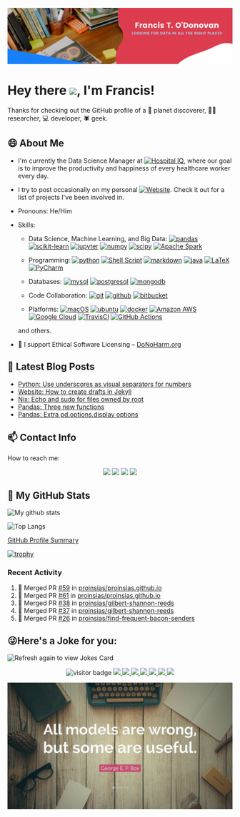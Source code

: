 ![Banner](images/banner.png)

# Hey there <img src="https://media.giphy.com/media/hvRJCLFzcasrR4ia7z/giphy.gif" width="25px">, I'm Francis!

Thanks for checking out the GitHub profile of a 🔭 planet discoverer,
👨‍🔬 researcher, 💻 developer, 🕷️ geek.

## 😄 About Me

- I'm currently the Data Science Manager at
  <a href="https://www.hospiq.com"><img src="https://www.hospiq.com/wp-content/uploads/2020/03/HospitalIQ-LOGO-small.png" alt="Hospital IQ" width="100"/></a>,
  where our goal is to improve the productivity and happiness of every healthcare worker every day.

- I try to post occasionally on my personal [![Website](https://img.shields.io/badge/Website-3b5998?style=flat-square&logo=google-chrome&logoColor=white)](https://proinsias.github.io/).
  Check it out for a list of projects I've been involved in.

- Pronouns: He/Him

- Skills:

  - Data Science, Machine Learning, and Big Data:
    <a href="https://pandas.pydata.org/"><img alt="pandas" src="https://img.shields.io/badge/pandas-150458?logo=pandas&logoColor=white&style=ShieldStyle"/></a>
    <a href="https://scikit-learn.org/stable/index.html"><img alt="scikit-learn" src="https://img.shields.io/badge/scikit--learn-F7931E?logo=scikit-learn&logoColor=white&style=ShieldStyle"/></a>
    <a href="https://jupyter.org/"><img alt="jupyter" src="https://img.shields.io/badge/jupyter-%23F37626?logo=scikit-learn&logoColor=white&style=ShieldStyle"/></a>
    <a href="https://numpy.org/"><img alt="numpy" src="https://img.shields.io/badge/numpy-%23013243?logo=numpy&logoColor=white&style=ShieldStyle"/></a>
    <a href="https://www.scipy.org/"><img alt="scipy" src="https://img.shields.io/badge/scipy-8CAAE6?logo=scipy&logoColor=white&style=ShieldStyle"/></a>
    <a href="https://spark.apache.org/"><img alt="Apache Spark" src="https://img.shields.io/badge/Apache%20Spark-E25A1C?logo=apache%20spark&logoColor=white&style=ShieldStyle"/></a>

  - Programming:
    <a href="https://www.python.org/"><img alt="python" src="https://img.shields.io/badge/python-3776AB?logo=python&logoColor=white&style=ShieldStyle"/></a>
    <a href="https://www.gnu.org/software/bash/"><img alt="Shell Script" src="https://img.shields.io/badge/shell_script-%23121011?style=ShieldStyle&logo=gnu-bash&logoColor=white"/></a>
    <a href="https://www.markdownguide.org/"><img alt="markdown" src="https://img.shields.io/badge/markdown-%23000000?logo=markdown&logoColor=white&style=ShieldStyle"/></a>
    <a href="https://www.java.com/en/"><img alt="java" src="https://img.shields.io/badge/java-%23ED8B00?logo=java&logoColor=white&style=ShieldStyle"/></a>
    <a href="https://www.latex-project.org/"><img alt="LaTeX" src="https://img.shields.io/badge/latex-%23008080?logo=LaTeX&logoColor=white&style=ShieldStyle"/></a>
    <a href="https://www.jetbrains.com/pycharm/"><img alt="PyCharm" src="https://img.shields.io/badge/PyCharm-000000?logo=PyCharm&logoColor=white&style=ShieldStyle"/></a>

  - Databases:
    <a href="https://www.mysql.com/"><img alt="mysql" src="https://img.shields.io/badge/mysql-%2300f?logo=mysql&logoColor=white&style=ShieldStyle"/></a>
    <a href="https://www.postgresql.org/"><img alt="postgresql" src="https://img.shields.io/badge/postgres-%23316192?logo=postgresql&logoColor=white&style=ShieldStyle"/></a>
    <a href="https://www.mongodb.com/"><img alt="mongodb" src="https://img.shields.io/badge/mongodb-%234ea94b?logo=mongodb&logoColor=white&style=ShieldStyle"/></a>

  - Code Collaboration:
    <a href="https://git-scm.com/"><img alt="git" src="https://img.shields.io/badge/git-F05032?logo=git&logoColor=white&style=ShieldStyle"/></a>
    <a href="https://www.github.com/"><img alt="github" src="https://img.shields.io/badge/github-%23121011?logo=github&logoColor=white&style=ShieldStyle"/></a>
    <a href="https://www.bitbucket.com/"><img alt="bitbucket" src="https://img.shields.io/badge/bitbucket-%230047B3?logo=bitbucket&logoColor=white&style=ShieldStyle"/></a>

  - Platforms:
    <a href="https://www.apple.com/"><img alt="macOS" src="https://img.shields.io/badge/macOS-000000?logo=macOS&logoColor=white&style=ShieldStyle"/></a>
    <a href="https://ubuntu.com/"><img alt="ubuntu" src="https://img.shields.io/badge/ubuntu-E95420?logo=ubuntu&logoColor=white&style=ShieldStyle"/></a>
    <a href="https://www.docker.com/"><img alt="docker" src="https://img.shields.io/badge/docker-2496ED?logo=docker&logoColor=white&style=ShieldStyle"/></a>
    <a href="https://aws.amazon.com/"><img alt="Amazon AWS" src="https://img.shields.io/badge/Amazon%20AWS-232F3E?logo=Amazon%20AWS&logoColor=white&style=ShieldStyle"/></a>
    <a href="https://cloud.google.com/"><img alt="Google Cloud" src="https://img.shields.io/badge/Google%20Cloud-4285F4?logo=Google%20Cloud&logoColor=white&style=ShieldStyle"/></a>
    <a href="https://travis-ci.com/"><img alt="TravisCI" src="https://img.shields.io/badge/Travis%20CI-%232B2F33?logo=Travis%20CI&logoColor=white&style=ShieldStyle"/></a>
    <a href="https://github.com/features/actions/"><img alt="GitHub Actions" src="https://img.shields.io/badge/GitHub%20Actions-%232671E5?logo=GitHub%20Actions&logoColor=white&style=ShieldStyle"/></a>

  and others.

- 🧬 I support Ethical Software Licensing – [DoNoHarm.org](https://firstdonoharm.dev/)

## 📝 Latest Blog Posts

<!-- BLOG-POST-LIST:START -->
- [Python: Use underscores as visual separators for numbers](https://proinsias.github.io/til/python-use-underscores-as-visual-separators-for-numbers/)
- [Website: How to create drafts in Jekyll](https://proinsias.github.io/til/website-how-to-create-drafts-in-jekyll/)
- [Nix: Echo and sudo for files owned by root](https://proinsias.github.io/til/nix-echo-and-sudo-for-files-owned-by-root/)
- [Pandas: Three new functions](https://proinsias.github.io/til/pandas-three-new-functions/)
- [Pandas: Extra pd.options.display options](https://proinsias.github.io/til/pandas-extra-pd-options-display-options/)
<!-- BLOG-POST-LIST:END -->

## 📫 Contact Info

How to reach me:

<p align='center'>
<a href="https://mailhide.io/e/fTv414zF/"><img src="https://img.shields.io/badge/reveal%20email-2a8?style=for-the-badge&logo=gmail&logoColor=white"></a>
<a href="https://keybase.io/proinsias/"><img src="https://img.shields.io/badge/keybase-33A0FF?logo=keybase&logoColor=white&style=for-the-badge"></a>
<a href="https://www.linkedin.com/in/francistodonovan/"><img src="https://img.shields.io/badge/linkedin-0077B5?logo=linkedin&logoColor=white&style=for-the-badge"></a>
<a href="https://twitter.com/francisodonovan"><img height="30" src="https://img.shields.io/badge/Twitter-1DA1F2?logo=twitter&logoColor=white&style=for-the-badge"></a>
</p>

<!--
Kaggle
Medium
Stackoverflow: https://stackoverflow.com/users/1257318/proinsias/
Others?
-->

## 📑 My GitHub Stats

![My github stats](https://github-readme-stats.vercel.app/api?username=proinsias&count_private=true&show_icons=true)

![Top Langs](https://github-readme-stats.vercel.app/api/top-langs/?username=proinsias)

[GitHub Profile Summary](https://profile-summary-for-github.com/user/proinsias)

[![trophy](https://github-profile-trophy.vercel.app/?username=proinsias)](https://github.com/ryo-ma/github-profile-trophy)

### Recent Activity

<!--START_SECTION:activity-->

1. 🎉 Merged PR [#59](https://github.com/proinsias/proinsias.github.io/pull/59) in [proinsias/proinsias.github.io](https://github.com/proinsias/proinsias.github.io)
2. 🎉 Merged PR [#61](https://github.com/proinsias/proinsias.github.io/pull/61) in [proinsias/proinsias.github.io](https://github.com/proinsias/proinsias.github.io)
3. 🎉 Merged PR [#38](https://github.com/proinsias/gilbert-shannon-reeds/pull/38) in [proinsias/gilbert-shannon-reeds](https://github.com/proinsias/gilbert-shannon-reeds)
4. 🎉 Merged PR [#37](https://github.com/proinsias/gilbert-shannon-reeds/pull/37) in [proinsias/gilbert-shannon-reeds](https://github.com/proinsias/gilbert-shannon-reeds)
5. 🎉 Merged PR [#26](https://github.com/proinsias/find-frequent-bacon-senders/pull/26) in [proinsias/find-frequent-bacon-senders](https://github.com/proinsias/find-frequent-bacon-senders)

<!--END_SECTION:activity-->

## 😜Here's a Joke for you:

<img src="https://readme-jokes.vercel.app/api" alt="Refresh again to view Jokes Card" />

<!--
FIXME:

GT OF
https://giphy.com/gifs/DataCamp-data-science-datacamp-7c8QeB0VMddFOuu4iR
https://giphy.com/gifs/web-shittyreactiongifs-4FQMuOKR6zQRO
https://giphy.com/gifs/DataCamp-machine-learning-ml-datacamp-gutZ5Pm6Xl62eIf5RZ

https://github.com/SP-XD/SP-XD/raw/main/images/dev-working.gif?raw=true
-->

<p align="center">
<img src="https://visitor-badge.glitch.me/badge?page_id=proinsias.proinsias" alt="visitor badge"/>
<a href="https://github.com/proinsias/proinsias/actions/workflows/blog-post-workflow.yml">
<img src="https://github.com/proinsias/proinsias/workflows/Add%20Latest%20Blog%20Posts/badge.svg"/>
</a>
<a href="https://github.com/proinsias/proinsias/actions/workflows/cronjobs.yml">
<img src="https://github.com/proinsias/proinsias/workflows/Add%20Recent%20Github%20Activity/badge.svg"/>
</a>
<a href="https://github.com/proinsias/proinsias/actions/workflows/cronjobs.yml">
<img src="https://github.com/proinsias/proinsias/workflows/Cron%20Jobs/badge.svg"/>
</a>
<a href="https://github.com/proinsias/proinsias/actions/workflows/images.yml">
<img src="https://github.com/proinsias/proinsias/workflows/Compress%20Images/badge.svg"/>
</a>
<a href="https://github.com/proinsias/proinsias/actions/workflows/pull-requests-and-pushes.yml">
<img src="https://github.com/proinsias/proinsias/workflows/Pull%20Requests%20%26%20Pushes/badge.svg"/>
</a>
<a href="https://pre-commit.com/">
<img src="https://img.shields.io/badge/pre--commit-enabled-brightgreen?logo=pre-commit&logoColor=white"/>
</a>
<a href="https://mergify.io/">
<img src="https://img.shields.io/endpoint.svg?url=https://gh.mergify.io/badges/proinsias/proinsias&style=flat"/>
</a>
<!-- <img src="https://gpvc.arturio.dev/proinsias" alt="profile views"> -->
</p>

<img src="images/allmodelsarewrong.jpg" alt="All Models are Wrong"/>
